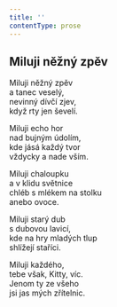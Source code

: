 ```yaml
---
title: ''
contentType: prose
---
```


## Miluji něžný zpěv

Miluji něžný zpěv  
a tanec veselý,  
nevinný dívčí zjev,  
když rty jen ševelí.

Miluji echo hor  
nad bujným údolím,  
kde jásá každý tvor  
vždycky a nade vším.

Miluji chaloupku  
a v klidu světnice  
chléb s mlékem na stolku  
anebo ovoce.

Miluji starý dub  
s dubovou lavicí,  
kde na hry mladých tlup  
shlížejí staříci.

Miluji každého,  
tebe však, Kitty, víc.  
Jenom ty ze všeho  
jsi jas mých zřítelnic.
